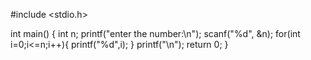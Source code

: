 #include <stdio.h>

int main()
{
    int n;
    printf("enter the number:\n");
    scanf("%d", &n);
    for(int i=0;i<=n;i++){
        printf("%d",i);
        }
        printf("\n");
        return 0;
}
